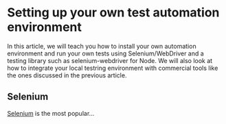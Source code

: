 # Setting up your own test automation environment

In this article, we will teach you how to install your own automation environment and run your own tests using Selenium/WebDriver and a testing library such as selenium-webdriver for Node. We will also look at how to integrate your local testring environment with commercial tools like the ones discussed in the previous article.

## Selenium

[Selenium](https://www.selenium.dev/) is the most popular...